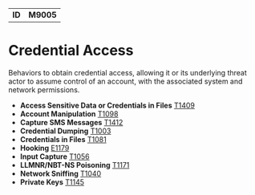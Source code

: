 |||
|--|-----|
|**ID**|**M9005**|

# Credential Access
Behaviors to obtain credential access, allowing it or its underlying threat actor to assume control of an account, with the associated system and network permissions.

* **Access Sensitive Data or Credentials in Files** [T1409](https://github.com/MBCProject/mbc-markdown/blob/master/collection/access-sensitive-data.md)
* **Account Manipulation** [T1098](https://github.com/MBCProject/mbc-markdown/blob/master/credential-access/acct-manipulate.md)
* **Capture SMS Messages** [T1412](https://github.com/MBCProject/mbc-markdown/blob/master/collection/capture-sms.md)
* **Credential Dumping** [T1003](https://github.com/MBCProject/mbc-markdown/blob/master/credential-access/credential-dump.md)
* **Credentials in Files** [T1081](https://github.com/MBCProject/mbc-markdown/blob/master/credential-access/credentials-in-files.md)
* **Hooking** [E1179](https://github.com/MBCProject/mbc-markdown/blob/master/credential-access/hooking.md)
* **Input Capture** [T1056](https://github.com/MBCProject/mbc-markdown/blob/master/collection/input-capture.md)
* **LLMNR/NBT-NS Poisoning** [T1171](https://github.com/MBCProject/mbc-markdown/blob/master/credential-access/LLMNR-poison.md)
* **Network Sniffing** [T1040](https://github.com/MBCProject/mbc-markdown/blob/master/discovery/network-sniff.md)
* **Private Keys** [T1145](https://github.com/MBCProject/mbc-markdown/blob/master/credential-access/private-keys.md)
